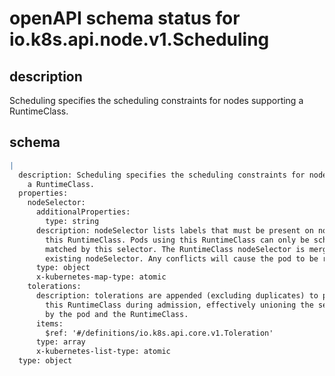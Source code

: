 # openAPI schema status for io.k8s.api.node.v1.Scheduling

## description

Scheduling specifies the scheduling constraints for nodes supporting a RuntimeClass.

## schema

```yaml
|
  description: Scheduling specifies the scheduling constraints for nodes supporting
    a RuntimeClass.
  properties:
    nodeSelector:
      additionalProperties:
        type: string
      description: nodeSelector lists labels that must be present on nodes that support
        this RuntimeClass. Pods using this RuntimeClass can only be scheduled to a node
        matched by this selector. The RuntimeClass nodeSelector is merged with a pod's
        existing nodeSelector. Any conflicts will cause the pod to be rejected in admission.
      type: object
      x-kubernetes-map-type: atomic
    tolerations:
      description: tolerations are appended (excluding duplicates) to pods running with
        this RuntimeClass during admission, effectively unioning the set of nodes tolerated
        by the pod and the RuntimeClass.
      items:
        $ref: '#/definitions/io.k8s.api.core.v1.Toleration'
      type: array
      x-kubernetes-list-type: atomic
  type: object

```
